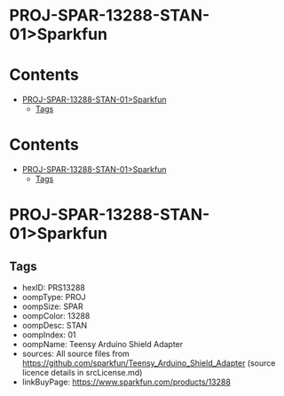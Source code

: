 
PROJ-SPAR-13288-STAN-01>Sparkfun
================================

Contents
========

* [PROJ-SPAR-13288-STAN-01>Sparkfun](#proj-spar-13288-stan-01sparkfun)
	* [Tags](#tags)

Contents
========

* [PROJ-SPAR-13288-STAN-01>Sparkfun](#proj-spar-13288-stan-01sparkfun)
	* [Tags](#tags)

# PROJ-SPAR-13288-STAN-01>Sparkfun

## Tags

- hexID: PRS13288
- oompType: PROJ
- oompSize: SPAR
- oompColor: 13288
- oompDesc: STAN
- oompIndex: 01
- oompName: Teensy Arduino Shield Adapter
- sources: All source files from https://github.com/sparkfun/Teensy_Arduino_Shield_Adapter (source licence details in srcLicense.md)
- linkBuyPage: https://www.sparkfun.com/products/13288
